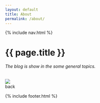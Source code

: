 ```yaml
---
layout: default
title: About
permalink: /about/
---
```


{% include nav.html %}

 <div class="container-fluid">
    <div class="text-center mt-5">
      <h1>{{ page.title }} </h1>
      <h6 class="mt-3">The blog is show in the some general topics.</h6>
      <img class="image mt-5" src="{{ site.baseurl }}/assets/images/about.png">
    </div>
    <div class="text-center mt-5">
      <a class="btn btn-primary" onclick="history.go(-1)">back</a>
    </div>
 </div>

{% include footer.html %}